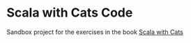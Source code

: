 # Scala with Cats Code

Sandbox project for the exercises in the book [Scala with Cats](https://www.scalawithcats.com/dist/scala-with-cats.html)
